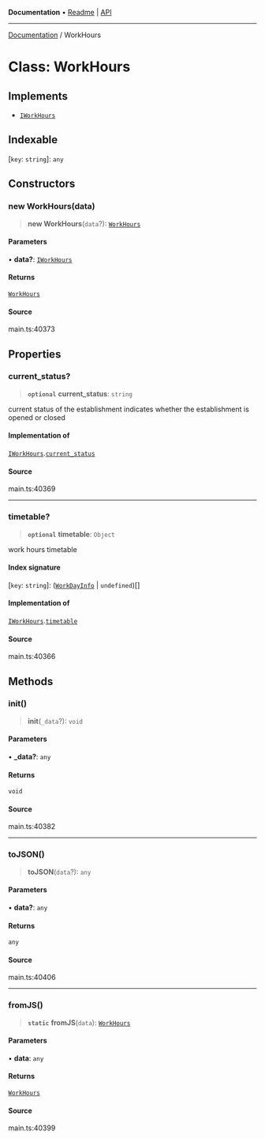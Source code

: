 **Documentation** • [Readme](../README.md) \| [API](../globals.md)

***

[Documentation](../README.md) / WorkHours

# Class: WorkHours

## Implements

- [`IWorkHours`](../interfaces/IWorkHours.md)

## Indexable

 \[`key`: `string`\]: `any`

## Constructors

### new WorkHours(data)

> **new WorkHours**(`data`?): [`WorkHours`](WorkHours.md)

#### Parameters

• **data?**: [`IWorkHours`](../interfaces/IWorkHours.md)

#### Returns

[`WorkHours`](WorkHours.md)

#### Source

main.ts:40373

## Properties

### current\_status?

> **`optional`** **current\_status**: `string`

current status of the establishment
indicates whether the establishment is opened or closed

#### Implementation of

[`IWorkHours`](../interfaces/IWorkHours.md).[`current_status`](../interfaces/IWorkHours.md#current_status)

#### Source

main.ts:40369

***

### timetable?

> **`optional`** **timetable**: `Object`

work hours timetable

#### Index signature

 \[`key`: `string`\]: ([`WorkDayInfo`](WorkDayInfo.md) \| `undefined`)[]

#### Implementation of

[`IWorkHours`](../interfaces/IWorkHours.md).[`timetable`](../interfaces/IWorkHours.md#timetable)

#### Source

main.ts:40366

## Methods

### init()

> **init**(`_data`?): `void`

#### Parameters

• **\_data?**: `any`

#### Returns

`void`

#### Source

main.ts:40382

***

### toJSON()

> **toJSON**(`data`?): `any`

#### Parameters

• **data?**: `any`

#### Returns

`any`

#### Source

main.ts:40406

***

### fromJS()

> **`static`** **fromJS**(`data`): [`WorkHours`](WorkHours.md)

#### Parameters

• **data**: `any`

#### Returns

[`WorkHours`](WorkHours.md)

#### Source

main.ts:40399
